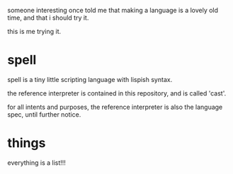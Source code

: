 someone interesting once told me that making a language is a lovely old time, and that i should try it.

this is me trying it.

spell
=====

spell is a tiny little scripting language with lispish syntax.

the reference interpreter is contained in this repository, and is called 'cast'.

for all intents and purposes, the reference interpreter is also the language spec, until further notice.

things
======

everything is a list!!!
